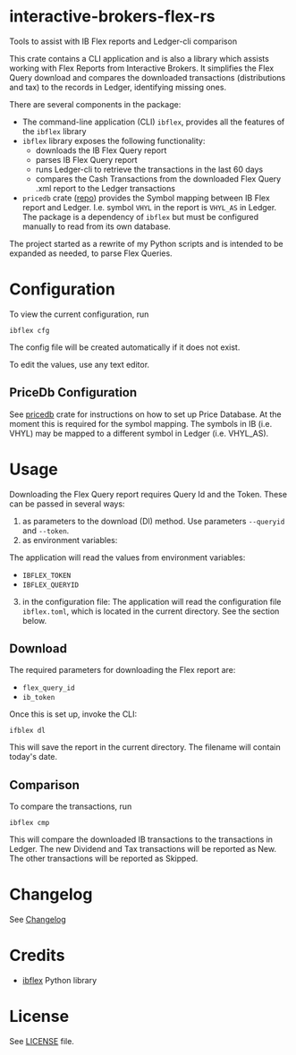 # interactive-brokers-flex-rs
Tools to assist with IB Flex reports and Ledger-cli comparison

This crate contains a CLI application and is also a library which assists working with Flex Reports from Interactive Brokers. It simplifies the Flex Query download and compares the downloaded transactions (distributions and tax) to the records in Ledger, identifying missing ones.

There are several components in the package:

- The command-line application (CLI) `ibflex`, provides all the features of the `ibflex` library
- `ibflex` library exposes the following functionality:
  - downloads the IB Flex Query report
  - parses IB Flex Query report
  - runs Ledger-cli to retrieve the transactions in the last 60 days
  - compares the Cash Transactions from the downloaded Flex Query .xml report to the Ledger transactions
- `pricedb` crate ([repo](https://github.com/alensiljak/pricedb-rust)) provides the Symbol mapping between IB Flex report and Ledger. I.e. symbol `VHYL` in the report is `VHYL_AS` in Ledger. The package is a dependency of `ibflex` but must be configured manually to read from its own database.

The project started as a rewrite of my Python scripts and is intended to be expanded as needed, to parse Flex Queries.

# Configuration

To view the current configuration, run

```
ibflex cfg
```

The config file will be created automatically if it does not exist.

To edit the values, use any text editor.

## PriceDb Configuration

See [pricedb](crates.io/crates/pricedb) crate for instructions on how to set up Price Database.
At the moment this is required for the symbol mapping. The symbols in IB (i.e. VHYL) may be mapped to a different symbol in Ledger (i.e. VHYL_AS).

# Usage

Downloading the Flex Query report requires Query Id and the Token. These can be passed in several ways:

1) as parameters to the download (Dl) method. Use parameters `--queryid` and `--token`.
2) as environment variables:

  The application will read the values from environment variables:

  - `IBFLEX_TOKEN`
  - `IBFLEX_QUERYID`

3) in the configuration file: The application will read the configuration file `ibflex.toml`, which is located in the current directory. See the section below.

## Download

The required parameters for downloading the Flex report are:

- `flex_query_id`
- `ib_token`

Once this is set up, invoke the CLI:

```
ifblex dl
```

This will save the report in the current directory. The filename will contain today's date.

## Comparison

To compare the transactions, run

```
ibflex cmp
```

This will compare the downloaded IB transactions to the transactions in Ledger. The new Dividend and Tax transactions will be reported as New. The other transactions will be reported as Skipped.

# Changelog

See [Changelog](CHANGELOG.md)

# Credits

- [ibflex](https://github.com/csingley/ibflex) Python library

# License

See [LICENSE](LICENSE) file.
